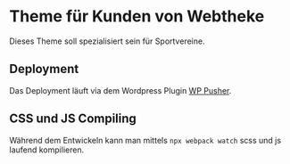 # Theme für Kunden von Webtheke
Dieses Theme soll spezialisiert sein für Sportvereine.

## Deployment
Das Deployment läuft via dem Wordpress Plugin [WP Pusher](https://wppusher.com/).

## CSS und JS Compiling
Während dem Entwickeln kann man mittels `npx webpack watch` scss und js laufend kompilieren.